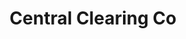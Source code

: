---
title: Central Clearing Co
slug: central-clearing-co
updated-on: '2024-05-30T13:44:31.749Z'
created-on: '2024-05-30T13:41:46.671Z'
published-on: '2024-05-30T13:54:32.469Z'
f_city-state-2:
- cms/city/southfield-mi.md
- cms/city/detroit-mi.md
- cms/city/toledo-oh.md
- cms/city/grand-rapids-mi.md
- cms/city/madison-heights-mi.md
f_locations:
- cms/payday-loan/central-clearing-co-9602.md
- cms/payday-loan/central-clearing-co-9603.md
- cms/payday-loan/central-clearing-co-9604.md
- cms/payday-loan/central-clearing-co-9605.md
- cms/payday-loan/central-clearing-co-9606.md
- cms/payday-loan/central-clearing-co-9607.md
- cms/payday-loan/central-clearing-co-9608.md
- cms/payday-loan/central-clearing-co-9609.md
f_states:
- cms/state/michigan.md
- cms/state/ohio.md
layout: '[company].html'
tags: company
---